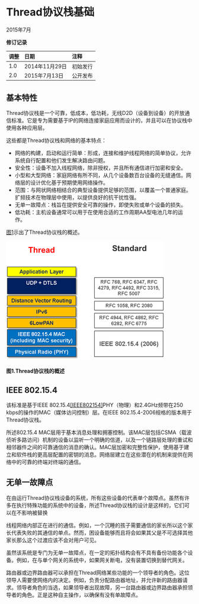 # **Thread协议栈基础**

2015年7月

**修订记录**

| **调整** | **日期** | **注释** |
| :--- | :--- | :--- |
| 1.0 | 2014年11月29日 | 初始发行 |
| 2.0 | 2015年7月13日 | 公开发布 |



## 基本特性

Thread协议栈是一个可靠，低成本，低功耗，无线D2D（设备到设备）的开放通信标准。它是专为需要基于IP的网络连接家庭应用而设计的，并且可以在协议栈中使用各种应用层。

这些都是Thread协议栈和网络的基本特点：

* 网络的构建，启动和运行简单：形成，连接和维护线程网络的简单协议，允许系统自行配置和他们发生解决路由问题。
* 安全性：设备不加入线程网络，除非授权，并且所有通信进行加密和安全。
* 小型和大型网络：家庭网络有所不同，从几个设备数百台设备的无缝通信。网络层的设计优化基于预期使用网络操作。
* 范围：与网状网络相结合的典型设备提供足够的范围，以覆盖一个普通家庭。扩频技术在物理层中使用，以提供良好的抗干扰性强。
* 无单一故障点：栈旨在提供安全可靠的操作，即使失败或单个设备的损失。
* 低功耗：主机设备通常可以用于在使用合适的工作周期AA型电池几年的运作。

[图1](#_bookmark3)示出了Thread协议栈的概述。

![](/assets/图1.Thread协议栈的概述.png)

**图1.Thread协议栈的概述**

## IEEE 802.15.4

该标准是基于IEEE 802.15.4[\[IEEE802154\]](https://standards.ieee.org/findstds/standard/802.15.4-2006.html)PHY（物理）和2.4GHz频带在250 kbps的操作的MAC（媒体访问控制）层。在IEEE 802.15.4-2006规格的版本用于Thread协议栈。

所述802.15.4 MAC层用于基本消息处理和拥塞控制。该MAC层包括CSMA（载波侦听多路访问）机制的设备以监听一个明确的信道，以及一个链路层处理的重试和相邻器件之间的可靠通信的消息的确认。MAC层加密和完整性保护，使用基于建立和软件栈的更高层配置的密钥的消息。网络层建立在这些潜在的机制来提供在网络中的可靠的终端对终端的通信。

## 无单一故障点

在由运行Thread协议栈设备的系统，所有这些设备的代表单个故障点。虽然有许多在执行特殊功能的系统中的设备，所述Thread协议栈的设计是这样的，它们可以在不影响被替换

线程网络内部正在进行的通信。例如，一个沉睡的孩子需要通信的家长所以这个家长代表失败的其通信的单点。然而，困设备能够而且将会如果其父是不可选择其他家长那么这个过渡应该不会对用户可见。

虽然该系统是专门为无单一故障点，在一定的拓扑结构会有不具有备份功能各个设备。例如，在与单个网关的系统中，如果网关断电，没有装置切换到替代网关。

路由器或边界路由器可以承担在Thread网络某些功能的一个领导者的角色。这位领导人需要使网络内的决定。例如，负责分配路由器地址，并允许新的路由器请求。领导者角色的当选，如果领导者出现故障，另一台路由器或边界路由器承担领导者的角色。正是这种自主操作，以确保有没有单故障点。

